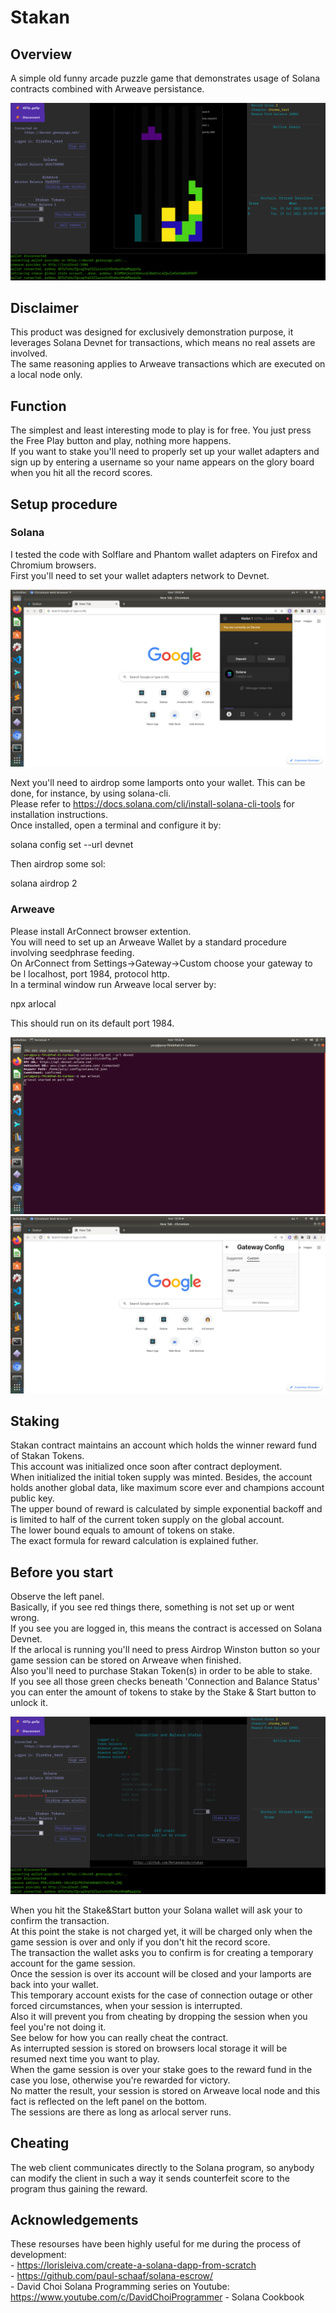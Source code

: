 # Stakan

## Overview

A simple old funny arcade puzzle game that demonstrates usage 
of Solana contracts combined with Arweave persistance.

![Stakan Overview](readme_images/overview.png)

## Disclaimer

This product was designed for exclusively demonstration purpose,
it leverages Solana Devnet for transactions, which means no real assets
are involved.  
The same reasoning applies to Arweave transactions which are executed on a local node only.  

## Function

The simplest and least interesting mode to play is for free. You just press the Free Play button and play, nothing more happens.  
If you want to stake you'll need to properly set up your wallet adapters and sign up by entering a username so your name appears on the glory board when you hit all the record scores.  

## Setup procedure

### Solana
I tested the code with Solflare and Phantom wallet adapters on Firefox and Chromium browsers.   
First you'll need to set your wallet adapters network to Devnet.  

![Solana Devnet](readme_images/wallet-devnet.png)

Next you'll need to airdrop some lamports onto your wallet. This can be done, for instance, by using solana-cli.  
Please refer to https://docs.solana.com/cli/install-solana-cli-tools for installation instructions.  
Once installed, open a terminal and configure it by:  

solana config set --url devnet  

Then airdrop some sol:  

solana airdrop 2 <your wallet pubkey>  

### Arweave
Please install ArConnect browser extention.   
You will need to set up an Arweave Wallet by a standard procedure involving seedphrase feeding.  
On ArConnect from Settings->Gateway->Custom choose your gateway to be l
localhost, port 1984, protocol http.  
In a terminal window run Arweave local server by:

npx arlocal  

This should run on its default port 1984.  

![Terminal](readme_images/terminal.png)
![ArConnect](readme_images/arconnect.png)

## Staking
Stakan contract maintains an account which holds the winner reward fund of Stakan Tokens.   
This account was initialized once soon after contract deployment.   
When initialized the initial token supply was minted. Besides, the account holds another global data, like maximum score ever and champions account public key.  
The upper bound of reward is calculated by simple exponential backoff and is limited to half of the current token supply on the global account.  
The lower bound equals to amount of tokens on stake.  
The exact formula for reward calculation is explained futher.  

## Before you start
Observe the left panel.   
Basically, if you see red things there, something is not set up or went wrong.  
If you see you are logged in, this means the contract is accessed on Solana Devnet.  
If the arlocal is running you'll need to press Airdrop Winston button so your game session can be stored on Arweave when finished.   
Also you'll need to purchase Stakan Token(s) in order to be able to stake.  
If you see all those green checks beneath 'Connection and Balance Status' you can enter the amount of tokens to stake by the Stake & Start button to unlock it.

![Before Start](readme_images/before-start.png)

When you hit the Stake&Start button your Solana wallet will ask your to confirm the transaction.   
At this point the stake is not charged yet, it will be charged only when the game session is over and only if you don't hit the record score.  
The transaction the wallet asks you to confirm is for creating a temporary account for the game session.   
Once the session is over its account will be closed and your lamports are back into your wallet.  
This temporary account exists for the case of connection outage or other forced circumstances, when your session is interrupted.   
Also it will prevent you from cheating by dropping the session when you feel you're not doing it.  
See below for how you can really cheat the contract.  
As interrupted session is stored on browsers local storage it will be resumed next time you want to play.  
When the game session is over your stake goes to the reward fund in the case you lose, otherwise you're rewarded for victory.  
No matter the result, your session is stored on Arweave local node and this fact is reflected on the left panel on the bottom.  
The sessions are there as long as arlocal server runs.  

## Cheating
The web client communicates directly to the Solana program, so anybody can modify the client in such a way it sends counterfeit score to the program thus gaining the reward.

## Acknowledgements
These resourses have been highly useful for me during the process of development:  
    - https://lorisleiva.com/create-a-solana-dapp-from-scratch  
    - https://github.com/paul-schaaf/solana-escrow/  
    - David Choi Solana Programming series on Youtube:   
        https://www.youtube.com/c/DavidChoiProgrammer
    - Solana Cookbook